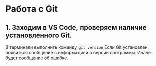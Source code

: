 # Работа с Git

## 1. Заходим в VS Code, проверяем наличие установленного Git.
В терминали выполнить команду `git version`
Если Git установлен, появиться сообщение с информацией о версии программы. Иначе будет сообщение об ошибке.